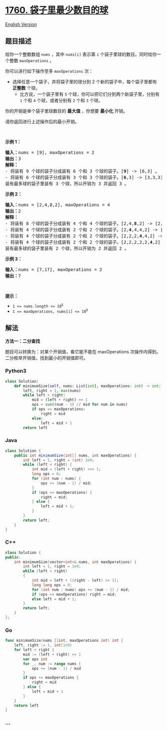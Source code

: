 # [1760. 袋子里最少数目的球](https://leetcode-cn.com/problems/minimum-limit-of-balls-in-a-bag)

[English Version](/solution/1700-1799/1760.Minimum%20Limit%20of%20Balls%20in%20a%20Bag/README_EN.md)

## 题目描述

<!-- 这里写题目描述 -->

<p>给你一个整数数组 <code>nums</code> ，其中 <code>nums[i]</code> 表示第 <code>i</code> 个袋子里球的数目。同时给你一个整数 <code>maxOperations</code> 。</p>

<p>你可以进行如下操作至多 <code>maxOperations</code> 次：</p>

<ul>
	<li>选择任意一个袋子，并将袋子里的球分到 2 个新的袋子中，每个袋子里都有 <strong>正整数</strong> 个球。
    <ul>
    	<li>比方说，一个袋子里有 <code>5</code> 个球，你可以把它们分到两个新袋子里，分别有 <code>1</code> 个和 <code>4</code> 个球，或者分别有 <code>2</code> 个和 <code>3</code> 个球。</li>
    </ul>
    </li>

</ul>

<p>你的开销是单个袋子里球数目的 <strong>最大值</strong> ，你想要 <strong>最小化</strong> 开销。</p>

<p>请你返回进行上述操作后的最小开销。</p>

<p> </p>

<p><strong>示例 1：</strong></p>

<pre>
<b>输入：</b>nums = [9], maxOperations = 2
<b>输出：</b>3
<b>解释：</b>
- 将装有 9 个球的袋子分成装有 6 个和 3 个球的袋子。[<strong>9</strong>] -> [6,3] 。
- 将装有 6 个球的袋子分成装有 3 个和 3 个球的袋子。[<strong>6</strong>,3] -> [3,3,3] 。
装有最多球的袋子里装有 3 个球，所以开销为 3 并返回 3 。
</pre>

<p><strong>示例 2：</strong></p>

<pre>
<b>输入：</b>nums = [2,4,8,2], maxOperations = 4
<b>输出：</b>2
<strong>解释：</strong>
- 将装有 8 个球的袋子分成装有 4 个和 4 个球的袋子。[2,4,<strong>8</strong>,2] -> [2,4,4,4,2] 。
- 将装有 4 个球的袋子分成装有 2 个和 2 个球的袋子。[2,<strong>4</strong>,4,4,2] -> [2,2,2,4,4,2] 。
- 将装有 4 个球的袋子分成装有 2 个和 2 个球的袋子。[2,2,2,<strong>4</strong>,4,2] -> [2,2,2,2,2,4,2] 。
- 将装有 4 个球的袋子分成装有 2 个和 2 个球的袋子。[2,2,2,2,2,<strong>4</strong>,2] -> [2,2,2,2,2,2,2,2] 。
装有最多球的袋子里装有 2 个球，所以开销为 2 并返回 2 。
</pre>

<p><strong>示例 3：</strong></p>

<pre>
<b>输入：</b>nums = [7,17], maxOperations = 2
<b>输出：</b>7
</pre>

<p> </p>

<p><strong>提示：</strong></p>

<ul>
	<li><code>1 <= nums.length <= 10<sup>5</sup></code></li>
	<li><code>1 <= maxOperations, nums[i] <= 10<sup>9</sup></code></li>
</ul>

## 解法

<!-- 这里可写通用的实现逻辑 -->

**方法一：二分查找**

题目可以转换为：对某个开销值，看它能不能在 maxOperations 次操作内得到。二分枚举开销值，找到最小的开销值即可。

<!-- tabs:start -->

### **Python3**

<!-- 这里可写当前语言的特殊实现逻辑 -->

```python
class Solution:
    def minimumSize(self, nums: List[int], maxOperations: int) -> int:
        left, right = 1, max(nums)
        while left < right:
            mid = (left + right) >> 1
            ops = sum((num - 1) // mid for num in nums)
            if ops <= maxOperations:
                right = mid
            else:
                left = mid + 1
        return left
```

### **Java**

<!-- 这里可写当前语言的特殊实现逻辑 -->

```java
class Solution {
    public int minimumSize(int[] nums, int maxOperations) {
        int left = 1, right = (int) 1e9;
        while (left < right) {
            int mid = (left + right) >>> 1;
            long ops = 0;
            for (int num : nums) {
                ops += (num - 1) / mid;
            }
            if (ops <= maxOperations) {
                right = mid;
            } else {
                left = mid + 1;
            }
        }
        return left;
    }
}
```

### **C++**

```cpp
class Solution {
public:
    int minimumSize(vector<int>& nums, int maxOperations) {
        int left = 1, right = 1e9;
        while (left < right)
        {
            int mid = left + ((right - left) >> 1);
            long long ops = 0;
            for (int num : nums) ops += (num - 1) / mid;
            if (ops <= maxOperations) right = mid;
            else left = mid + 1;
        }
        return left;
    }
};
```

### **Go**

```go
func minimumSize(nums []int, maxOperations int) int {
	left, right := 1, int(1e9)
	for left < right {
		mid := (left + right) >> 1
		var ops int
		for _, num := range nums {
			ops += (num - 1) / mid
		}
		if ops <= maxOperations {
			right = mid
		} else {
			left = mid + 1
		}
	}
	return left
}
```

### **...**

```

```

<!-- tabs:end -->

